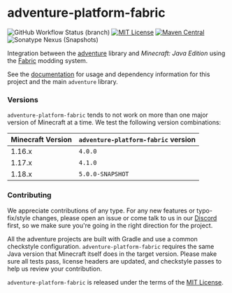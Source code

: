 # adventure-platform-fabric

![GitHub Workflow Status (branch)](https://img.shields.io/github/workflow/status/KyoriPowered/adventure-platform-fabric/build/master) [![MIT License](https://img.shields.io/badge/license-MIT-blue)](LICENSE) [![Maven Central](https://img.shields.io/maven-central/v/net.kyori/adventure-platform-fabric?label=stable)](https://search.maven.org/search?q=g:net.kyori%20AND%20a:adventure*) ![Sonatype Nexus (Snapshots)](https://img.shields.io/nexus/s/net.kyori/adventure-platform-fabric?label=dev&server=https%3A%2F%2Fs01.oss.sonatype.org)

Integration between the [adventure](https://github.com/KyoriPowered/adventure) library and *Minecraft: Java Edition* using the [Fabric](https://fabricmc.net) modding system.

See the [documentation](https://docs.adventure.kyori.net/platform/fabric.html) for usage and dependency information for this project and the main `adventure` library.

### Versions

`adventure-platform-fabric` tends to not work on more than one major version of Minecraft at a time. We test the following version combinations:

Minecraft Version | `adventure-platform-fabric` version
----------------- | ------------------------------------
1.16.x            | `4.0.0`
1.17.x            | `4.1.0`
1.18.x            | `5.0.0-SNAPSHOT`

### Contributing

We appreciate contributions of any type. For any new features or typo-fix/style changes, please open an issue or come talk to us in our [Discord] first, so we make sure you're going in the right direction for the project.

All the adventure projects are built with Gradle and use a common checkstyle configuration. `adventure-platform-fabric` requires the same Java version that Minecraft itself does in the target version. Please make sure all tests pass, license headers are updated, and checkstyle passes to help us review your contribution.

`adventure-platform-fabric` is released under the terms of the [MIT License](LICENSE).

[Discord]: https://discord.gg/MMfhJ8F
